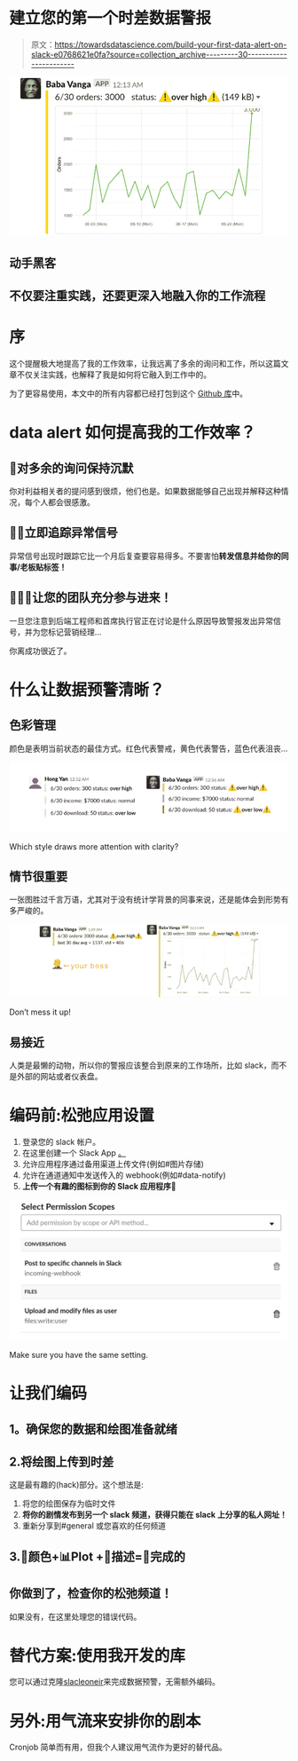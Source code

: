 # 建立您的第一个时差数据警报

> 原文：<https://towardsdatascience.com/build-your-first-data-alert-on-slack-e0768621e0fa?source=collection_archive---------30----------------------->

![](img/8a1fab7240f0f17418caedf3f4864b3d.png)

## 动手黑客

## 不仅要注重实践，还要更深入地融入你的工作流程

# 序

这个提醒极大地提高了我的工作效率，让我远离了多余的询问和工作，所以这篇文章不仅关注实践，也解释了我是如何将它融入到工作中的。

为了更容易使用，本文中的所有内容都已经打包到这个 [Github 库](https://github.com/HongYanHuang/slackeonnier)中。

# data alert 如何提高我的工作效率？

## 🔕对多余的询问保持沉默

你对利益相关者的提问感到很烦，他们也是。如果数据能够自己出现并解释这种情况，每个人都会很感激。

## 🏋️‍♂️立即追踪异常信号

异常信号出现时跟踪它比一个月后复查要容易得多。不要害怕**转发信息并给你的同事/老板贴标签！**

## 👨‍👧‍👧让您的团队充分参与进来！

一旦您注意到后端工程师和首席执行官正在讨论是什么原因导致警报发出异常信号，并为您标记营销经理…

你离成功很近了。

# 什么让数据预警清晰？

## 色彩管理

颜色是表明当前状态的最佳方式。红色代表警戒，黄色代表警告，蓝色代表沮丧…

![](img/ac16d84cfd45d24c094aa81b5cb1f501.png)

Which style draws more attention with clarity?

## 情节很重要

一张图胜过千言万语，尤其对于没有统计学背景的同事来说，还是能体会到形势有多严峻的。

![](img/e235c0e4015aa68c4b5feaf82acceee6.png)

Don’t mess it up!

## 易接近

人类是最懒的动物，所以你的警报应该整合到原来的工作场所，比如 slack，而不是外部的网站或者仪表盘。

# 编码前:松弛应用设置

1.  登录您的 slack 帐户。
2.  在这里创建一个 Slack App [。](https://api.slack.com/apps)
3.  允许应用程序通过备用渠道上传文件(例如#图片存储)
4.  允许在通道通知中发送传入的 webhook(例如#data-notify)
5.  **上传一个有趣的图标到你的 Slack 应用程序🤪**

![](img/ab6b2a78856f5a0df103127592d452de.png)

Make sure you have the same setting.

# 让我们编码

## **1。确保您的数据和绘图准备就绪**

## 2.将绘图上传到时差

这是最有趣的(hack)部分。这个想法是:

1.  将您的绘图保存为临时文件
2.  **将你的剧情发布到另一个 slack 频道，获得只能在 slack 上分享的私人网址！**
3.  重新分享到#general 或您喜欢的任何频道

## 3.🚥颜色+📊Plot +📝描述=📩完成的

## 你做到了，检查你的松弛频道！

如果没有，在这里处理您的错误代码。

# 替代方案:使用我开发的库

您可以通过克隆[slacleoneir](https://github.com/HongYanHuang/slackeonnier)来完成数据预警，无需额外编码。

# 另外:用气流来安排你的剧本

Cronjob 简单而有用，但我个人建议用气流作为更好的替代品。